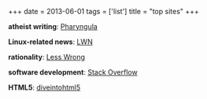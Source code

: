 +++
date = 2013-06-01
tags = ['list']
title = "top sites"
+++

**atheist writing**: [Pharyngula]

**Linux-related news**: [LWN]

**rationality**: [Less Wrong]

**software development**: [Stack Overflow]

**HTML5**: [diveintohtml5]

  [Pharyngula]: http://scienceblogs.com/pharyngula/
  [LWN]: http://lwn.net/
  [Less Wrong]: http://lesswrong.com/
  [Stack Overflow]: http://stackoverflow.com/
  [diveintohtml5]: http://diveintohtml5.info/
